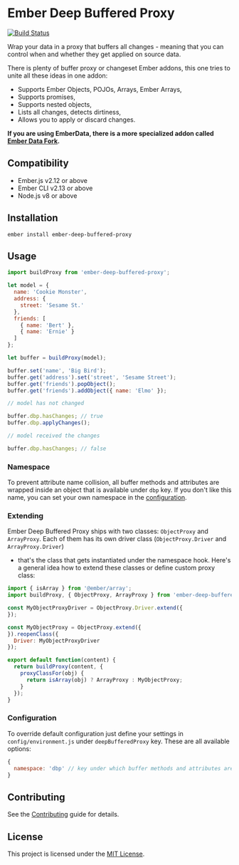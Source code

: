 Ember Deep Buffered Proxy
==============================================================================

[![Build Status](https://travis-ci.org/nibynic/ember-deep-buffered-proxy.svg?branch=master)](https://travis-ci.org/nibynic/ember-deep-buffered-proxy)

Wrap your data in a proxy that buffers all changes - meaning that you can control
when and whether they get applied on source data.

There is plenty of buffer proxy or changeset Ember addons, this one tries to unite
all these ideas in one addon:

- Supports Ember Objects, POJOs, Arrays, Ember Arrays,
- Supports promises,
- Supports nested objects,
- Lists all changes, detects dirtiness,
- Allows you to apply or discard changes.

**If you are using EmberData, there is a more specialized addon called [Ember Data
Fork](https://github.com/nibynic/ember-data-fork).**



Compatibility
------------------------------------------------------------------------------

* Ember.js v2.12 or above
* Ember CLI v2.13 or above
* Node.js v8 or above


Installation
------------------------------------------------------------------------------

```
ember install ember-deep-buffered-proxy
```


Usage
------------------------------------------------------------------------------

```javascript
import buildProxy from 'ember-deep-buffered-proxy';

let model = {
  name: 'Cookie Monster',
  address: {
    street: 'Sesame St.'
  },
  friends: [
    { name: 'Bert' },
    { name: 'Ernie' }
  ]
};

let buffer = buildProxy(model);

buffer.set('name', 'Big Bird');
buffer.get('address').set('street', 'Sesame Street');
buffer.get('friends').popObject();
buffer.get('friends').addObject({ name: 'Elmo' });

// model has not changed

buffer.dbp.hasChanges; // true
buffer.dbp.applyChanges();

// model received the changes

buffer.dbp.hasChanges; // false
```


### Namespace

To prevent attribute name collision, all buffer methods and attributes are wrapped
inside an object that is available under `dbp` key. If you don't like this name,
you can set your own namespace in the [configuration](#configuration).


### Extending

Ember Deep Buffered Proxy ships with two classes: `ObjectProxy` and `ArrayProxy`.
Each of them has its own driver class (`ObjectProxy.Driver` and `ArrayProxy.Driver`)
- that's the class that gets instantiated under the namespace hook.
Here's a general idea how to extend these classes or define custom proxy class:

```javascript
import { isArray } from '@ember/array';
import buildProxy, { ObjectProxy, ArrayProxy } from 'ember-deep-buffered-proxy';

const MyObjectProxyDriver = ObjectProxy.Driver.extend({
});

const MyObjectProxy = ObjectProxy.extend({
}).reopenClass({
  Driver: MyObjectProxyDriver
});

export default function(content) {
  return buildProxy(content, {
    proxyClassFor(obj) {
      return isArray(obj) ? ArrayProxy : MyObjectProxy;
    }
  });
}
```


### Configuration

To override default configuration just define your settings in `config/environment.js`
under `deepBufferedProxy` key. These are all available options:

```javascript
{
  namespace: 'dbp' // key under which buffer methods and attributes are available
}
```


Contributing
------------------------------------------------------------------------------

See the [Contributing](CONTRIBUTING.md) guide for details.


License
------------------------------------------------------------------------------

This project is licensed under the [MIT License](LICENSE.md).

